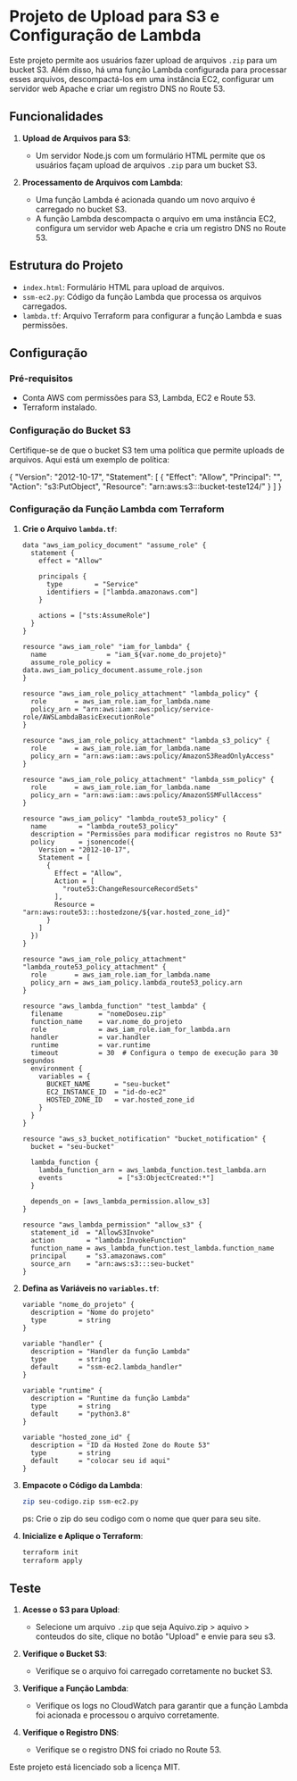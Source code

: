 # Projeto de Upload para S3 e Configuração de Lambda

Este projeto  permite aos usuários fazer upload de arquivos `.zip` para um bucket S3. Além disso, há uma função Lambda configurada para processar esses arquivos, descompactá-los em uma instância EC2, configurar um servidor web Apache e criar um registro DNS no Route 53.

## Funcionalidades

1. **Upload de Arquivos para S3**:
   - Um servidor Node.js com um formulário HTML permite que os usuários façam upload de arquivos `.zip` para um bucket S3.

2. **Processamento de Arquivos com Lambda**:
   - Uma função Lambda é acionada quando um novo arquivo é carregado no bucket S3.
   - A função Lambda descompacta o arquivo em uma instância EC2, configura um servidor web Apache e cria um registro DNS no Route 53.

## Estrutura do Projeto

- `index.html`: Formulário HTML para upload de arquivos.
- `ssm-ec2.py`: Código da função Lambda que processa os arquivos carregados.
- `lambda.tf`: Arquivo Terraform para configurar a função Lambda e suas permissões.

## Configuração

### Pré-requisitos

- Conta AWS com permissões para S3, Lambda, EC2 e Route 53.
- Terraform instalado.

### Configuração do Bucket S3

Certifique-se de que o bucket S3 tem uma política que permite uploads de arquivos. Aqui está um exemplo de política:

{
"Version": "2012-10-17",
"Statement": [
{
"Effect": "Allow",
"Principal": "",
"Action": "s3:PutObject",
"Resource": "arn:aws:s3:::bucket-teste124/"
}
]
}

### Configuração da Função Lambda com Terraform

1. **Crie o Arquivo `lambda.tf`**:

   ```hcl
   data "aws_iam_policy_document" "assume_role" {
     statement {
       effect = "Allow"

       principals {
         type        = "Service"
         identifiers = ["lambda.amazonaws.com"]
       }

       actions = ["sts:AssumeRole"]
     }
   }

   resource "aws_iam_role" "iam_for_lambda" {
     name               = "iam_${var.nome_do_projeto}"
     assume_role_policy = data.aws_iam_policy_document.assume_role.json
   }

   resource "aws_iam_role_policy_attachment" "lambda_policy" {
     role       = aws_iam_role.iam_for_lambda.name
     policy_arn = "arn:aws:iam::aws:policy/service-role/AWSLambdaBasicExecutionRole"
   }

   resource "aws_iam_role_policy_attachment" "lambda_s3_policy" {
     role       = aws_iam_role.iam_for_lambda.name
     policy_arn = "arn:aws:iam::aws:policy/AmazonS3ReadOnlyAccess"
   }

   resource "aws_iam_role_policy_attachment" "lambda_ssm_policy" {
     role       = aws_iam_role.iam_for_lambda.name
     policy_arn = "arn:aws:iam::aws:policy/AmazonSSMFullAccess"
   }

   resource "aws_iam_policy" "lambda_route53_policy" {
     name        = "lambda_route53_policy"
     description = "Permissões para modificar registros no Route 53"
     policy      = jsonencode({
       Version = "2012-10-17",
       Statement = [
         {
           Effect = "Allow",
           Action = [
             "route53:ChangeResourceRecordSets"
           ],
           Resource = "arn:aws:route53:::hostedzone/${var.hosted_zone_id}"
         }
       ]
     })
   }

   resource "aws_iam_role_policy_attachment" "lambda_route53_policy_attachment" {
     role       = aws_iam_role.iam_for_lambda.name
     policy_arn = aws_iam_policy.lambda_route53_policy.arn
   }

   resource "aws_lambda_function" "test_lambda" {
     filename         = "nomeDoseu.zip"
     function_name    = var.nome_do_projeto
     role             = aws_iam_role.iam_for_lambda.arn
     handler          = var.handler
     runtime          = var.runtime
     timeout          = 30  # Configura o tempo de execução para 30 segundos
     environment {
       variables = {
         BUCKET_NAME      = "seu-bucket"
         EC2_INSTANCE_ID  = "id-do-ec2"
         HOSTED_ZONE_ID   = var.hosted_zone_id
       }
     }
   }

   resource "aws_s3_bucket_notification" "bucket_notification" {
     bucket = "seu-bucket"

     lambda_function {
       lambda_function_arn = aws_lambda_function.test_lambda.arn
       events              = ["s3:ObjectCreated:*"]
     }

     depends_on = [aws_lambda_permission.allow_s3]
   }

   resource "aws_lambda_permission" "allow_s3" {
     statement_id  = "AllowS3Invoke"
     action        = "lambda:InvokeFunction"
     function_name = aws_lambda_function.test_lambda.function_name
     principal     = "s3.amazonaws.com"
     source_arn    = "arn:aws:s3:::seu-bucket"
   }
   ```

2. **Defina as Variáveis no `variables.tf`**:

   ```hcl
   variable "nome_do_projeto" {
     description = "Nome do projeto"
     type        = string
   }

   variable "handler" {
     description = "Handler da função Lambda"
     type        = string
     default     = "ssm-ec2.lambda_handler"
   }

   variable "runtime" {
     description = "Runtime da função Lambda"
     type        = string
     default     = "python3.8"
   }

   variable "hosted_zone_id" {
     description = "ID da Hosted Zone do Route 53"
     type        = string
     default     = "colocar seu id aqui"
   }
   ```

3. **Empacote o Código da Lambda**:

   ```sh
   zip seu-codigo.zip ssm-ec2.py
   ```
   ps: Crie o zip do seu codigo com o nome que quer para seu site.

4. **Inicialize e Aplique o Terraform**:

   ```sh
   terraform init
   terraform apply
   ```

## Teste

1. **Acesse o S3 para Upload**: 
   - Selecione um arquivo `.zip` que seja Aquivo.zip > aquivo > conteudos do site, clique no botão "Upload" e envie para seu s3.

2. **Verifique o Bucket S3**:
   - Verifique se o arquivo foi carregado corretamente no bucket S3.

3. **Verifique a Função Lambda**:
   - Verifique os logs no CloudWatch para garantir que a função Lambda foi acionada e processou o arquivo corretamente.

4. **Verifique o Registro DNS**:
   - Verifique se o registro DNS foi criado no Route 53.

Este projeto está licenciado sob a licença MIT.